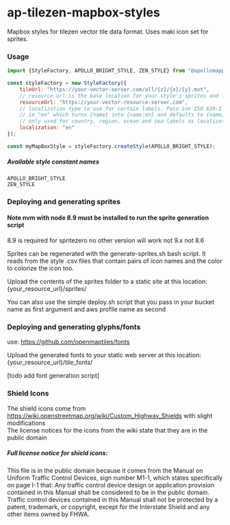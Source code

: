 # ap-tilezen-mapbox-styles
Mapbox styles for tilezen vector tile data format. Uses maki icon set for sprites.


### Usage
```javascript
import {StyleFactory, APOLLO_BRIGHT_STYLE, ZEN_STYLE} from "@apollomapping/ap-tilezen-mapbox-styles";

const styleFactory = new StyleFactory({
    tileUrl: "https://your-vector-server.com/all/{z}/{x}/{y}.mvt",
    // resource url is the base location for your style's sprites and fonts    
    resourceUrl: "https://your-vector-resource-server.com",
    // localization type to use for certain labels. Pass inn ISO 639-1 two-letter language code 
    // ie "en" which turns {name} into {name:en} and defaults to {name} if nothing is passed in.
    // only used for country, region, ocean and sea labels as localization properties did not work with others
    localization: "en"
});

const myMapBoxStyle = styleFactory.createStyle(APOLLO_BRIGHT_STYLE);
```


##### Available style constant names
```
APOLLO_BRIGHT_STYLE
ZEN_STYLE
```

### Deploying and generating sprites
#### Note nvm with node 8.9 must be installed to run the sprite generation script
8.9 is required for spritezero no other version will work not 9.x not 8.6
 
Sprites can be regenerated with the generate-sprites.sh bash script. It reads from the style .csv files that contain pairs of
icon names and the color to colorize the icon too.

Upload the contents of the sprites folder to a static site at this location: {your_resource_url}/sprites/

You can also use the simple deploy.sh script that you pass in your bucket name as first argument and aws profile name as second


### Deploying and generating glyphs/fonts
use: https://github.com/openmaptiles/fonts

Upload the generated fonts to your static web server at this location: {your_resource_url}/tile_fonts/
  
[todo add font generation script]


### Shield Icons
The shield icons come from https://wiki.openstreetmap.org/wiki/Custom_Highway_Shields with slight modifications  
The license notices for the icons from the wiki state that they are in the public domain


##### Full license notice for shield icons:
This file is in the public domain because it comes from the Manual on Uniform Traffic Control Devices, sign number M1-1, 
which states specifically on page I-1 that:
Any traffic control device design or application provision contained in this Manual shall be considered to be in the 
public domain. Traffic control devices contained in this Manual shall not be protected by a patent, trademark, 
or copyright, except for the Interstate Shield and any other items owned by FHWA.
